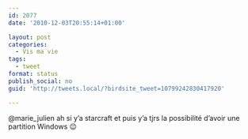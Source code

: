 ```yaml
---
id: 2077
date: '2010-12-03T20:55:14+01:00'

layout: post
categories:
  - Vis ma vie
tags:
  - tweet
format: status
publish_social: no
guid: 'http://tweets.local/?birdsite_tweet=10799242830417920'

---
```


@marie\_julien ah si y’a starcraft et puis y’a tjrs la possibilité d’avoir une partition Windows 😉